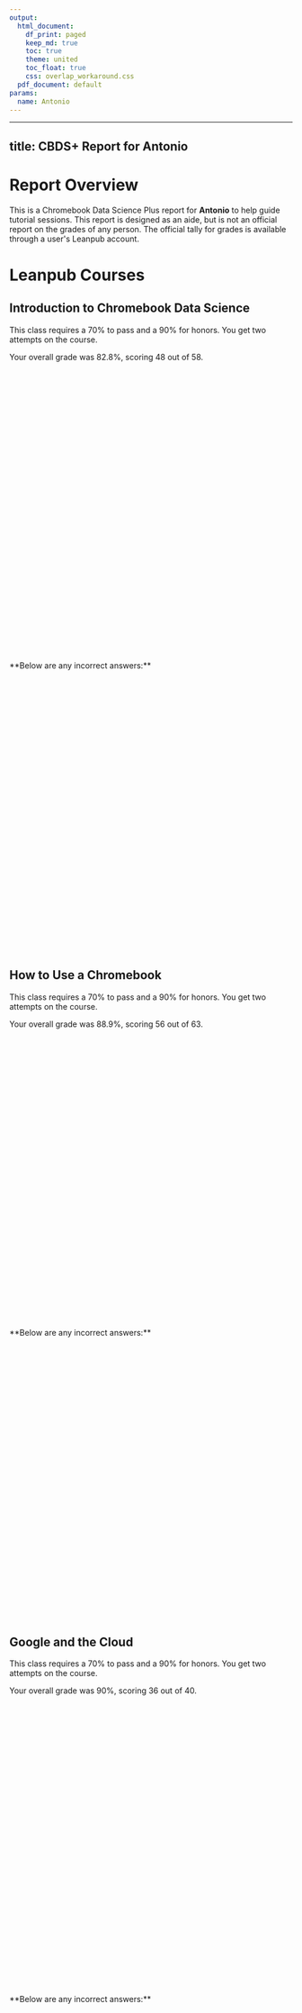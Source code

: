 ```yaml
---
output:
  html_document:
    df_print: paged
    keep_md: true
    toc: true
    theme: united
    toc_float: true
    css: overlap_workaround.css
  pdf_document: default
params:
  name: Antonio
---
```


---
title: CBDS+ Report for Antonio
---









# Report Overview

This is a Chromebook Data Science Plus report for __Antonio__ to help guide tutorial sessions. This report is designed as an aide, but is not an official report on the grades of any person. The official tally for grades is available through a user's Leanpub account.

# Leanpub Courses






## Introduction to Chromebook Data Science
This class requires a 70% to pass and a 90% for honors. You get two attempts on the course. 

Your overall grade was 82.8%, scoring 48 out of 58.
  <div id="htmlwidget-3c270cffb59ef5cd4e7d" style="width:960px;height:500px;" class="datatables html-widget"></div>
<script type="application/json" data-for="htmlwidget-3c270cffb59ef5cd4e7d">{"x":{"filter":"none","data":[["1","2","3","4","5","6","7","8","9","10"],["welcome","findinghelp","account_setup","google","other_accounts","googlesheets","rstudio","googledocs","slides","datacamp"],[77.8,33.3,83.3,100,91.7,80,75,66.7,100,100],[7,1,5,5,11,4,3,4,4,4],[9,3,6,5,12,5,4,6,4,4]],"container":"<table class=\"display\">\n  <thead>\n    <tr>\n      <th> <\/th>\n      <th>quiz_id<\/th>\n      <th>grade<\/th>\n      <th>points<\/th>\n      <th>avail<\/th>\n    <\/tr>\n  <\/thead>\n<\/table>","options":{"columnDefs":[{"className":"dt-right","targets":[2,3,4]},{"orderable":false,"targets":0}],"order":[],"autoWidth":false,"orderClasses":false}},"evals":[],"jsHooks":[]}</script>
<br/>
**Below are any incorrect answers:**

<div id="htmlwidget-2be59c3a9308e726327b" style="width:960px;height:500px;" class="datatables html-widget"></div>
<script type="application/json" data-for="htmlwidget-2be59c3a9308e726327b">{"x":{"filter":"none","data":[["1","2","3","4","5","6","7","8","9","10"],["Where will you be saving your code?","What information are we NOT collecting from Leanpub?","What is RStudio Cloud used for?","What are Google Docs NOT used for?","If you were looking to search on Google how to generate a plot using the R programming language, what would be the best thing to type into the search bar?","If you were looking to search on Google how to generate a plot using the R programming language, what would be the best thing to type into the search bar?","Which of the following is not a part of data science ?","Which of the following is not a part of data science ?","Why is account setup important?","What are Google Docs NOT used for?"],["GitHub","maximum price","Running code, doing data analysis, and generating plots.","Making slideshow presentations.","how to generate plot in R","how to generate plot in R","Building new databases.","Building new databases.","All of the above.","Making slideshow presentations."],["DataCamp","suggested price","None of the above.","Keeping notes about projects.","how to generate a plot using the R programming language","how to generate a figure or plot or data display using the R programming language","Communicating models and data.","Collecting and cleaning data.","Different accounts will be used throughout the course.","Sharing results with people you work with."]],"container":"<table class=\"display\">\n  <thead>\n    <tr>\n      <th> <\/th>\n      <th>question<\/th>\n      <th>correct_answer<\/th>\n      <th>given_answer<\/th>\n    <\/tr>\n  <\/thead>\n<\/table>","options":{"order":[],"autoWidth":false,"orderClasses":false,"columnDefs":[{"orderable":false,"targets":0}]}},"evals":[],"jsHooks":[]}</script>



## How to Use a Chromebook
This class requires a 70% to pass and a 90% for honors. You get two attempts on the course. 

Your overall grade was 88.9%, scoring 56 out of 63.
  <div id="htmlwidget-2c35039b6483e4378a20" style="width:960px;height:500px;" class="datatables html-widget"></div>
<script type="application/json" data-for="htmlwidget-2c35039b6483e4378a20">{"x":{"filter":"none","data":[["1","2","3","4","5","6","7","8","9","10","11","12","13"],["what_is_a_chromebook","chrome_browser","chromeos","android","chromebook_shortcuts","file_storage","working_offline","chromebook_security","printing","projecting","useful_apps","getting_help","updating"],[87.5,90,100,75,100,83.3,100,100,83.3,100,83.3,100,75],[7,9,3,3,3,5,3,3,5,5,5,2,3],[8,10,3,4,3,6,3,3,6,5,6,2,4]],"container":"<table class=\"display\">\n  <thead>\n    <tr>\n      <th> <\/th>\n      <th>quiz_id<\/th>\n      <th>grade<\/th>\n      <th>points<\/th>\n      <th>avail<\/th>\n    <\/tr>\n  <\/thead>\n<\/table>","options":{"columnDefs":[{"className":"dt-right","targets":[2,3,4]},{"orderable":false,"targets":0}],"order":[],"autoWidth":false,"orderClasses":false}},"evals":[],"jsHooks":[]}</script>
<br/>
**Below are any incorrect answers:**

<div id="htmlwidget-4196902595b1699587bd" style="width:960px;height:500px;" class="datatables html-widget"></div>
<script type="application/json" data-for="htmlwidget-4196902595b1699587bd">{"x":{"filter":"none","data":[["1","2","3","4","5","6","7"],["Why is the program called Chromebook Data Science?","Which of the following is the command to close a tab or window?","Is an Android App the same thing as a Chrome Web App?","When you run out of space on your Chromebook, what can you do to free up space?","When setting up a printer on a Chromebook which of the following is critically important?","TRUE/FALSE: Web apps cannot be accessed on your Internet Browser.","TRUE/FALSE: You will always have to manually update your Chromebook. Otherwise, it will not update."],["Because you could do the program on a Chromebook if you want","&lt;code&gt;Ctrl+w&lt;/code&gt;","No, Chrome Web Apps run in the Chrome Web Browser","Delete files from ‘Downloads’ folder.","To make sure you have picked the right printer name","FALSE","FALSE"],["No answer chosen","&lt;code&gt;Ctrl+d&lt;/code&gt;","Yes, they look the same on your Shelf","Move files from Google Drive to Downloads.","To make sure the printer is offline","TRUE","TRUE"]],"container":"<table class=\"display\">\n  <thead>\n    <tr>\n      <th> <\/th>\n      <th>question<\/th>\n      <th>correct_answer<\/th>\n      <th>given_answer<\/th>\n    <\/tr>\n  <\/thead>\n<\/table>","options":{"order":[],"autoWidth":false,"orderClasses":false,"columnDefs":[{"orderable":false,"targets":0}]}},"evals":[],"jsHooks":[]}</script>



## Google and the Cloud
This class requires a 70% to pass and a 90% for honors. You get two attempts on the course. 

Your overall grade was 90%, scoring 36 out of 40.
  <div id="htmlwidget-883f143e6556bf5940e1" style="width:960px;height:500px;" class="datatables html-widget"></div>
<script type="application/json" data-for="htmlwidget-883f143e6556bf5940e1">{"x":{"filter":"none","data":[["1","2","3","4","5","6","7","8","9"],["cloud","gmail","calendar","drive","docs","sheets","slides","hangouts","slack"],[100,100,100,83.3,100,83.3,100,75,83.3],[1,4,4,5,4,5,5,3,5],[1,4,4,6,4,6,5,4,6]],"container":"<table class=\"display\">\n  <thead>\n    <tr>\n      <th> <\/th>\n      <th>quiz_id<\/th>\n      <th>grade<\/th>\n      <th>points<\/th>\n      <th>avail<\/th>\n    <\/tr>\n  <\/thead>\n<\/table>","options":{"columnDefs":[{"className":"dt-right","targets":[2,3,4]},{"orderable":false,"targets":0}],"order":[],"autoWidth":false,"orderClasses":false}},"evals":[],"jsHooks":[]}</script>
<br/>
**Below are any incorrect answers:**

<div id="htmlwidget-c17a4ed62efbca3e51cd" style="width:960px;height:500px;" class="datatables html-widget"></div>
<script type="application/json" data-for="htmlwidget-c17a4ed62efbca3e51cd">{"x":{"filter":"none","data":[["1","2","3","4"],["Which of the following statements is FALSE?","If you have put text-wrapping on a column and then attempted to auto-adjust the width of the column, what happens?","What is the maximum number of people you can video chat with in Google Hangouts?","How can you join a pre-existing Slack workspace"],["Files can’t be accessed offline","Text-wrapping remains on and column is not auto-adjusted","25","using your work e-mail address; via invitation by e-mail from the workspace"],["Once files that exist in the trash folder are deleted, they can no longer be recovered.","Nothing","Unlimited","By just using the URL and joining directly"]],"container":"<table class=\"display\">\n  <thead>\n    <tr>\n      <th> <\/th>\n      <th>question<\/th>\n      <th>correct_answer<\/th>\n      <th>given_answer<\/th>\n    <\/tr>\n  <\/thead>\n<\/table>","options":{"order":[],"autoWidth":false,"orderClasses":false,"columnDefs":[{"orderable":false,"targets":0}]}},"evals":[],"jsHooks":[]}</script>



## Oraganizing Data Science Projects
This class requires a 70% to pass and a 90% for honors. You get two attempts on the course. 

Your overall grade was 53.2%, scoring 41 out of 77.
  <div id="htmlwidget-ce6d4a6d308cb01d1ae2" style="width:960px;height:500px;" class="datatables html-widget"></div>
<script type="application/json" data-for="htmlwidget-ce6d4a6d308cb01d1ae2">{"x":{"filter":"none","data":[["1","2","3","4","5","6","7","8","9","10"],["motivation","rstudio","organizing_projects","file_naming","studiomd","markdown","nav_terminal","nav_R","paths_in_code","how_to_work"],[55.6,83.3,100,70,100,100,29.2,33.3,44.4,100],[5,5,3,7,2,2,7,3,4,3],[9,6,3,10,2,2,24,9,9,3]],"container":"<table class=\"display\">\n  <thead>\n    <tr>\n      <th> <\/th>\n      <th>quiz_id<\/th>\n      <th>grade<\/th>\n      <th>points<\/th>\n      <th>avail<\/th>\n    <\/tr>\n  <\/thead>\n<\/table>","options":{"columnDefs":[{"className":"dt-right","targets":[2,3,4]},{"orderable":false,"targets":0}],"order":[],"autoWidth":false,"orderClasses":false}},"evals":[],"jsHooks":[]}</script>
<br/>
**Below are any incorrect answers:**

<div id="htmlwidget-f262b049884b9ba9537b" style="width:960px;height:500px;" class="datatables html-widget"></div>
<script type="application/json" data-for="htmlwidget-f262b049884b9ba9537b">{"x":{"filter":"none","data":[["1","2","3","4","5","6","7","8","9","10","11","12","13","14","15","16","17","18","19","20","21","22","23","24","25","26","27","28","29","30","31","32","33","34","35","36"],["What is the reason file organization caused a problem in the Duke scandal?","What is a “Space” in the Rstudio program?","Which one of the following file names does NOT follow best file naming practices?","Which one of the following file names follows best file naming practices?","Which one of the following file names follows best file naming practices?","Refer to the above diagram of a file system for this question. The current working directory is the final_code directory. Which of the following is a correct relative path to the explanatory directory?","Refer to the above diagram of a file system for this question. The current working directory is the final_code directory. Which of the following is a correct absolute path to the explanatory directory?","In my current working directory, I have two folders called explanatory and exploratory. I want to change my working directory to the exploratory folder. What is the earliest point in the typing of my command where I can hit the tab key to automatically complete the file name?","Which of the following commands displays only the files in the current working directory that have a .txt extension?","Refer to the above diagram of a file system for this question. The current working directory is the raw_data directory. Which of the following commands will copy a file called data.txt in the tidy_data directory to the current working directory?","Refer to the above diagram of a file system for this question. The current working directory is the raw_data directory. Which of the following commands will delete the writing directory?","Refer to the above diagram of a file system for this question. The current working directory is the raw_code directory. This directory contains 4 files: tidy1.R, tidy2.R, trim1.R, trim2.R. Which of the following commands will move only the tidy1.R and tidy2.R files out of this directory and into the final_code directory?","In my current working directory, I have two folders called explanatory and exploratory. I want to change my working directory to the exploratory folder. What is the earliest point in the typing of my command where I can hit the tab key to automatically complete the file name?","Which of the following commands displays only the files in the current working directory that have a .txt extension?","Which of the following R function and Terminal command pairs perform the same function?","Which of the following functions displays TRUE or FALSE after completion?","Which of the following R function and Terminal command pairs perform the same function?","“/cloud/project/data/tidy_data”” is an example of a(n):","How would you use the here() function to specify the path to a script called “script.R” in the final_code folder that is itself in a folder called code?","What is the reason file organization caused a problem in the Duke scandal?","What of the following is not a step in Karl Broman’s suggestions for project organization?","Which of the following is NOT a target audience of a data science project?","Refer to the above diagram of a file system for this question. The current working directory is the final_code directory. Which of the following is a correct relative path to the explanatory directory?","Refer to the above diagram of a file system for this question. The current working directory is the final_code directory. Which of the following is a correct absolute path to the explanatory directory?","How can you determine the current working directory in the Terminal in RStudio?","In my current working directory, I have two folders called explanatory and exploratory. I want to change my working directory to the exploratory folder. What is the earliest point in the typing of my command where I can hit the tab key to automatically complete the file name?","Which of the following commands displays only the files in the current working directory that have a .txt extension?","Refer to the above diagram of a file system for this question. The current working directory is the raw_data directory. Which of the following commands will copy a file called data.txt in the tidy_data directory to the current working directory?","Refer to the above diagram of a file system for this question. The current working directory is the raw_data directory. Which of the following commands will delete the writing directory?","Refer to the above diagram of a file system for this question. The current working directory is the raw_code directory. This directory contains 4 files: tidy1.R, tidy2.R, trim1.R, trim2.R. Which of the following commands will move only the tidy1.R and tidy2.R files out of this directory and into the final_code directory?","Which of the following functions displays TRUE or FALSE after completion?","Which of the following R function and Terminal command pairs perform the same function?","Refer to the file system diagram below. The current working directory is code. Which of the following Terminal commands and/or R functions will move the tidy_data1.R file in the raw_code directory to the final_code directory?\n\n\n\n  \n  Example file system","“/cloud/project/data/tidy_data” is an example of a(n):","How would you use the here() function to specify the path to a script called “script.R” in the final_code folder that is itself in a folder called code?","Assuming your current working directory is “/cloud/project”, which of the following is an example of a relative path directing you to the folder “data/tidy_data”?"],["It took a long time to discover the problems in the data analysis","A place to store multiple projects","06-23-2015_baltimore_school_001.txt","fig_007_analysis_subway_delays.png","fig_007_analysis_subway_delays.png","&lt;code&gt;../../figures/explanatory&lt;/code&gt;; &lt;code&gt;../../../project/figures/explanatory&lt;/code&gt;","&lt;code&gt;/cloud/project/figures/explanatory/&lt;/code&gt;","&lt;code&gt;cd explo&lt;/code&gt;, then hit tab key","&lt;code&gt;ls *.txt&lt;/code&gt;; &lt;code&gt;ls -lh *.txt&lt;/code&gt;","&lt;code&gt;cp ../tidy_data/data.txt .&lt;/code&gt;","&lt;code&gt;rm -r ../../products/writing&lt;/code&gt;","&lt;code&gt;mv tidy1.R tidy2.R ../final_code/&lt;/code&gt;; &lt;code&gt;mv tidy*.R ../final_code/&lt;/code&gt;; &lt;code&gt;mv tidy* ../final_code/&lt;/code&gt;; &lt;code&gt;mv tid* ../final_code/&lt;/code&gt;; &lt;code&gt;mv ti* ../final_code/&lt;/code&gt;","&lt;code&gt;cd explo&lt;/code&gt;, then hit tab key","&lt;code&gt;ls *.txt&lt;/code&gt;; &lt;code&gt;ls -lh *.txt&lt;/code&gt;","&lt;code&gt;getwd()&lt;/code&gt; and &lt;code&gt;pwd&lt;/code&gt;; &lt;code&gt;setwd()&lt;/code&gt; and &lt;code&gt;cd&lt;/code&gt;; &lt;code&gt;list.files()&lt;/code&gt; and &lt;code&gt;ls&lt;/code&gt;; &lt;code&gt;file.create()&lt;/code&gt; and &lt;code&gt;touch&lt;/code&gt;; &lt;code&gt;file.rename()&lt;/code&gt; and &lt;code&gt;mv&lt;/code&gt;; &lt;code&gt;file.copy()&lt;/code&gt; and &lt;code&gt;cp&lt;/code&gt;; &lt;code&gt;file.remove()&lt;/code&gt; and &lt;code&gt;rm&lt;/code&gt;","&lt;code&gt;file.create()&lt;/code&gt;; &lt;code&gt;file.rename()&lt;/code&gt;; &lt;code&gt;file.copy()&lt;/code&gt;; &lt;code&gt;file.remove()&lt;/code&gt;; &lt;code&gt;file.exists()&lt;/code&gt;","&lt;code&gt;getwd()&lt;/code&gt; and &lt;code&gt;pwd&lt;/code&gt;; &lt;code&gt;setwd()&lt;/code&gt; and &lt;code&gt;cd&lt;/code&gt;; &lt;code&gt;list.files()&lt;/code&gt; and &lt;code&gt;ls&lt;/code&gt;; &lt;code&gt;file.create()&lt;/code&gt; and &lt;code&gt;touch&lt;/code&gt;; &lt;code&gt;file.rename()&lt;/code&gt; and &lt;code&gt;mv&lt;/code&gt;; &lt;code&gt;file.copy()&lt;/code&gt; and &lt;code&gt;cp&lt;/code&gt;; &lt;code&gt;file.remove()&lt;/code&gt; and &lt;code&gt;rm&lt;/code&gt;","absolute path that directs you to the folder tidy_data","here(“code”, “final_code”, “script.R”)","It took a long time to discover the problems in the data analysis","Create a set of folders at the beginning of every project","You right now","&lt;code&gt;../../figures/explanatory&lt;/code&gt;; &lt;code&gt;../../../project/figures/explanatory&lt;/code&gt;","&lt;code&gt;/cloud/project/figures/explanatory/&lt;/code&gt;","Look at the path displayed before the dollar sign at the prompt; &lt;code&gt;pwd&lt;/code&gt;","&lt;code&gt;cd explo&lt;/code&gt;, then hit tab key","&lt;code&gt;ls *.txt&lt;/code&gt;; &lt;code&gt;ls -lh *.txt&lt;/code&gt;","&lt;code&gt;cp ../tidy_data/data.txt .&lt;/code&gt;","&lt;code&gt;rm -r ../../products/writing&lt;/code&gt;","&lt;code&gt;mv tidy1.R tidy2.R ../final_code/&lt;/code&gt;; &lt;code&gt;mv tidy*.R ../final_code/&lt;/code&gt;; &lt;code&gt;mv tidy* ../final_code/&lt;/code&gt;; &lt;code&gt;mv tid* ../final_code/&lt;/code&gt;; &lt;code&gt;mv ti* ../final_code/&lt;/code&gt;","&lt;code&gt;file.create()&lt;/code&gt;; &lt;code&gt;file.rename()&lt;/code&gt;; &lt;code&gt;file.copy()&lt;/code&gt;; &lt;code&gt;file.remove()&lt;/code&gt;; &lt;code&gt;file.exists()&lt;/code&gt;","&lt;code&gt;getwd()&lt;/code&gt; and &lt;code&gt;pwd&lt;/code&gt;; &lt;code&gt;setwd()&lt;/code&gt; and &lt;code&gt;cd&lt;/code&gt;; &lt;code&gt;list.files()&lt;/code&gt; and &lt;code&gt;ls&lt;/code&gt;; &lt;code&gt;file.create()&lt;/code&gt; and &lt;code&gt;touch&lt;/code&gt;; &lt;code&gt;file.rename()&lt;/code&gt; and &lt;code&gt;mv&lt;/code&gt;; &lt;code&gt;file.copy()&lt;/code&gt; and &lt;code&gt;cp&lt;/code&gt;; &lt;code&gt;file.remove()&lt;/code&gt; and &lt;code&gt;rm&lt;/code&gt;","&lt;code&gt;mv raw_code/tidy_data1.R final_code/&lt;/code&gt;; &lt;code&gt;mv ../code/raw_code/tidy_data1.R ../code/final_code/&lt;/code&gt;; &lt;code&gt;file.rename(\"raw_code/tidy_data1.R\", \"final_code/tidy_data1.R\")&lt;/code&gt;; &lt;code&gt;file.rename(\"../code/raw_code/tidy_data1.R\", \"../code/final_code/tidy_data1.R\")&lt;/code&gt;","absolute path that directs you to the folder tidy_data","here(“code”, “final_code”, “script.R”)","data/tidy_data"],["The disorganized files led to people using the wrong data","A place to store plots","2015_baltimore_school_001.txt","fig_analysis_subway_delays_007.png","FIG_007_Analysis_Subway_Delays.png","&lt;code&gt;cloud/project/figures/explanatory/&lt;/code&gt;","&lt;code&gt;/figures/explanatory&lt;/code&gt;","&lt;code&gt;cd expl&lt;/code&gt;, then hit tab key","&lt;code&gt;ls .txt&lt;/code&gt;","&lt;code&gt;cp ../tidy_data/data.txt&lt;/code&gt;","&lt;code&gt;rm ../../products/writing&lt;/code&gt;","&lt;code&gt;cp tidy1.R tidy2.R ../final_code/&lt;/code&gt;","&lt;code&gt;cd e&lt;/code&gt;, then hit tab key","&lt;code&gt;ls -lh .txt&lt;/code&gt;","&lt;code&gt;setwd()&lt;/code&gt; and &lt;code&gt;pwd&lt;/code&gt;","&lt;code&gt;list.files()&lt;/code&gt;","&lt;code&gt;file.copy()&lt;/code&gt; and &lt;code&gt;mv&lt;/code&gt;","relative path that directs you to the folder raw_data","here(“code”, “final_code”)","No answer chosen","No answer chosen","No answer chosen","No answer chosen","No answer chosen","No answer chosen","No answer chosen","No answer chosen","No answer chosen","No answer chosen","No answer chosen","No answer chosen","No answer chosen","No answer chosen","No answer chosen","No answer chosen","No answer chosen"]],"container":"<table class=\"display\">\n  <thead>\n    <tr>\n      <th> <\/th>\n      <th>question<\/th>\n      <th>correct_answer<\/th>\n      <th>given_answer<\/th>\n    <\/tr>\n  <\/thead>\n<\/table>","options":{"order":[],"autoWidth":false,"orderClasses":false,"columnDefs":[{"orderable":false,"targets":0}]}},"evals":[],"jsHooks":[]}</script>



## Version Control
This class requires a 70% to pass and a 90% for honors. You get two attempts on the course. 

Your overall grade was 85.7%, scoring 36 out of 42.
  <div id="htmlwidget-60288953173a8b043944" style="width:960px;height:500px;" class="datatables html-widget"></div>
<script type="application/json" data-for="htmlwidget-60288953173a8b043944">{"x":{"filter":"none","data":[["1","2","3","4","5","6","7","8","9"],["versioncontrol","github","creating_repos","cloning_repos","push_pull","issues","git_projects","pull_requests","git_help"],[80,75,87.5,100,100,75,50,100,100],[8,3,7,2,4,3,1,4,4],[10,4,8,2,4,4,2,4,4]],"container":"<table class=\"display\">\n  <thead>\n    <tr>\n      <th> <\/th>\n      <th>quiz_id<\/th>\n      <th>grade<\/th>\n      <th>points<\/th>\n      <th>avail<\/th>\n    <\/tr>\n  <\/thead>\n<\/table>","options":{"columnDefs":[{"className":"dt-right","targets":[2,3,4]},{"orderable":false,"targets":0}],"order":[],"autoWidth":false,"orderClasses":false}},"evals":[],"jsHooks":[]}</script>
<br/>
**Below are any incorrect answers:**

<div id="htmlwidget-24a83cec6e29d8d6b9e7" style="width:960px;height:500px;" class="datatables html-widget"></div>
<script type="application/json" data-for="htmlwidget-24a83cec6e29d8d6b9e7">{"x":{"filter":"none","data":[["1","2","3","4","5"],["Fill in the blanks: I’m done editing a file, I need to ____ those changes then  ____ them, and  ____ it to the  ____?","On each repository page, in the top right hand corner there are three options. They are:","In which of the following instances would you create a public repository?","Which of the following can NOT be done with Github Issues?","Which of the following can NOT be done with Github Issues?"],["stage, commit, push, repository","Watch, star, fork","To share your work with others","Auto-resolving issues in your code","Created a new repository with the correct structure for a data science project"],["commit, merge, push, repository","Commit, contributors, issues","To use version control on the analysis of private data","Assigning a taks to a person in a project","Completed a data science project"]],"container":"<table class=\"display\">\n  <thead>\n    <tr>\n      <th> <\/th>\n      <th>question<\/th>\n      <th>correct_answer<\/th>\n      <th>given_answer<\/th>\n    <\/tr>\n  <\/thead>\n<\/table>","options":{"order":[],"autoWidth":false,"orderClasses":false,"columnDefs":[{"orderable":false,"targets":0}]}},"evals":[],"jsHooks":[]}</script>



## Introduction to R
This class requires a 70% to pass and a 90% for honors. You get two attempts on the course. 

Your overall grade was 71.2%, scoring 74 out of 104.
  <div id="htmlwidget-6a59c1758c4f73c1c52d" style="width:960px;height:500px;" class="datatables html-widget"></div>
<script type="application/json" data-for="htmlwidget-6a59c1758c4f73c1c52d">{"x":{"filter":"none","data":[["1","2","3","4","5","6","7","8","9","10","11","12"],["what_is_R","rstudio_cloud_tour","intro_to_packages","objects","basic_commands","lists","logicals","functions","Rmd","help_in_R","R_to_GitHub","website"],[100,100,50,56.2,64.3,60,68.8,91.7,70,100,100,75],[3,5,4,9,9,6,11,11,7,4,2,3],[3,5,8,16,14,10,16,12,10,4,2,4]],"container":"<table class=\"display\">\n  <thead>\n    <tr>\n      <th> <\/th>\n      <th>quiz_id<\/th>\n      <th>grade<\/th>\n      <th>points<\/th>\n      <th>avail<\/th>\n    <\/tr>\n  <\/thead>\n<\/table>","options":{"columnDefs":[{"className":"dt-right","targets":[2,3,4]},{"orderable":false,"targets":0}],"order":[],"autoWidth":false,"orderClasses":false}},"evals":[],"jsHooks":[]}</script>
<br/>
**Below are any incorrect answers:**

<div id="htmlwidget-1acc7a7bb2414bd2fa10" style="width:960px;height:500px;" class="datatables html-widget"></div>
<script type="application/json" data-for="htmlwidget-1acc7a7bb2414bd2fa10">{"x":{"filter":"none","data":[["1","2","3","4","5","6","7","8","9","10","11","12","13","14","15","16","17","18","19","20","21"],["How would you install the package ggplot2?","Using the help files, what is NOT a function included in the devtools package?","To use the functionality within a package, what do you run?","Suppose I enter the following code in R: x &lt;- 2. What is the class of the x object?","What will be the ordering of the levels when the following character object is made into a factor object with as.factor?\n\n\n\n  \n  1 char_vec &lt;- c(\"medium\", \"medium\", \"high\", \"low\", \"low\")","What command can be used to create a logical object y containing two TRUE values?","In the following data frame, what class could be represented by the Species column?\n\n\n\n  \n  1  Sepal.Length Sepal.Width Petal.Length Petal.Width Species\n2           5.1         3.5          1.4         0.2  setosa\n3           4.9         3.0          1.4         0.2  setosa\n4           4.7         3.2          1.3         0.2  setosa\n5           4.6         3.1          1.5         0.2  setosa\n6           5.0         3.6          1.4         0.2  setosa\n7           5.4         3.9          1.7         0.4  setosa","What will be the ordering of the levels when the following character object is made into a factor object with as.factor?\n\n\n\n  \n  1 char_vec &lt;- c(\"medium\", \"medium\", \"high\", \"low\", \"low\")","Within R, you have access to an object called airquality that contains data on New York air quality. You can work with it in the same way that we have worked with the mtcars and iris objects in this lesson. What is the value in the “Ozone” column in the third to last row?","How many months of the year are represented in this airquality dataset?","What is the median temperature (Temp column) in this airquality dataset?","What fraction of the irises have sepal or petal length greater than 5?","Which of the commands below will give the same result as (iris$Sepal.Length == 5.0) | (iris$Sepal.Length == 5.1)?\n        \n      \n\n\n\n  Note: The identical() command, which has not been discussed yet, may help you answer this question. Feel free to look at the documentation for this function by typing ?identical into the console or by Googling how to use this function if you’re struggling.","I create a list object li with li &lt;- list(a = 1:3, c(\"aa\", \"cc\", \"dd\")). How can I extract the second element of the list so that the resulting object is a list?","The following snapshot of the iris data frame shows the first six rows of the 5 column data frame. How can I extract the Petal.Length column as a simple vector (as opposed to a single column data frame)?\n\n\n\n  \n  iris dataframe snapshot","Which of the following statements is TRUE?","Given the function below, what is the output of the command simple_calc(2,5)?\n\n\n\n  \n  1 simple_calc &lt;- function(x, y)","How would you strike through some text?","Click on this link to open the “R Markdown Cheatsheet”, take a look at the “Dynamic Documents” section. Which type of file is NOT a possible output from an R Markdown document?","How would you strike through some text?","After you made edits to index.Rmd, what were the steps required to see the changes on your website?"],["install.packages(“ggplot2”)","aes()","functions","numeric","high, low, medium","&lt;code&gt;y = c(TRUE, TRUE)&lt;/code&gt;; &lt;code&gt;y &amp;lt;- c(TRUE, TRUE)&lt;/code&gt;","factor; character","high, low, medium","14","5","79","78.7%","&lt;code&gt;(iris$Sepal.Length &amp;gt;= 5.0) &amp;amp; (iris$Sepal.Length &amp;lt;= 5.1)&lt;/code&gt;","li[2]","iris[[\"Petal.Length\"]]; iris$Petal.Length","The number of slots in a list is specified in the &lt;code&gt;list&lt;/code&gt; function by the number of elements included and separated by commas; The length of each element in a data frame must be the same across all elements in the data frame.","49","&lt;code&gt;~~strikethrough~~&lt;/code&gt;","txt","&lt;code&gt;~~strikethrough~~&lt;/code&gt;","Knit -&amp;gt; add -&amp;gt; commit -&amp;gt; push"],["install.package(“ggplot2”)","install_github()","version control","data frame","medium, low, high","&lt;code&gt;y = c(\"TRUE\", \"TRUE\")&lt;/code&gt;","data frame","medium, high, low","20","12","85","12.2%","&lt;code&gt;!(iris$Sepal.Length %in% c(5,5.1))&lt;/code&gt;","li[[\"aa\"]]","iris[\"Petal.Length\"]","For a list, each list element must contain the same type of object as the other elements in the list","1","None of the above","RTF","&lt;code&gt;--strikethrough--&lt;/code&gt;","pull -&amp;gt; commit -&amp;gt; push"]],"container":"<table class=\"display\">\n  <thead>\n    <tr>\n      <th> <\/th>\n      <th>question<\/th>\n      <th>correct_answer<\/th>\n      <th>given_answer<\/th>\n    <\/tr>\n  <\/thead>\n<\/table>","options":{"order":[],"autoWidth":false,"orderClasses":false,"columnDefs":[{"orderable":false,"targets":0}]}},"evals":[],"jsHooks":[]}</script>



## Data Tidying
This class requires a 70% to pass and a 90% for honors. You get two attempts on the course. 

Your overall grade was 71.4%, scoring 20 out of 28.
  <div id="htmlwidget-f0eb5b47b480a04699b8" style="width:960px;height:500px;" class="datatables html-widget"></div>
<script type="application/json" data-for="htmlwidget-f0eb5b47b480a04699b8">{"x":{"filter":"none","data":[["1","2","3","4","5"],["data","tidydata","data_in_R","untidydata","reshapingdata"],[33.3,50,90,100,83.3],[2,2,9,2,5],[6,4,10,2,6]],"container":"<table class=\"display\">\n  <thead>\n    <tr>\n      <th> <\/th>\n      <th>quiz_id<\/th>\n      <th>grade<\/th>\n      <th>points<\/th>\n      <th>avail<\/th>\n    <\/tr>\n  <\/thead>\n<\/table>","options":{"columnDefs":[{"className":"dt-right","targets":[2,3,4]},{"orderable":false,"targets":0}],"order":[],"autoWidth":false,"orderClasses":false}},"evals":[],"jsHooks":[]}</script>
<br/>
**Below are any incorrect answers:**

<div id="htmlwidget-7db89adfecaa26dec9a5" style="width:960px;height:500px;" class="datatables html-widget"></div>
<script type="application/json" data-for="htmlwidget-7db89adfecaa26dec9a5">{"x":{"filter":"none","data":[["1","2","3","4","5","6","7","8"],["Which of these is NOT qualitative data?","Which of these is NOT quantitative data?","Which of these is NOT qualitative data?","Which of these is NOT quantitative data?","Which of the following is an R data format type?","Which is the best filename?","Which of these is NOT a feature of tidy data?","A dataset where each person’s data is in a row and all their medically-relevant measurements (i.e. height, weight, blood_pressure, etc.) are recorded in separate columns is an example of what data format?"],["square footage of a house; heights of students in a class; number of members in a family","color of houses on a block; types of flowers in a garden","square footage of a house; heights of students in a class; number of members in a family","color of houses on a block; types of flowers in a garden","rda; Rda; r; R","baseball_analysis_v1.txt","empty cells","wide"],["colors of shirts you wear each day","individual’s weights","colors of shirts you wear each day","number of daily visitors to a museum","txt","baseball_analysis.txt","rectangular","long"]],"container":"<table class=\"display\">\n  <thead>\n    <tr>\n      <th> <\/th>\n      <th>question<\/th>\n      <th>correct_answer<\/th>\n      <th>given_answer<\/th>\n    <\/tr>\n  <\/thead>\n<\/table>","options":{"order":[],"autoWidth":false,"orderClasses":false,"columnDefs":[{"orderable":false,"targets":0}]}},"evals":[],"jsHooks":[]}</script>


# DataCamp Modules



<div id="htmlwidget-90d9e716ec63e497d15a" style="width:960px;height:500px;" class="datatables html-widget"></div>
<script type="application/json" data-for="htmlwidget-90d9e716ec63e497d15a">{"x":{"filter":"none","data":[["1","2","3","4","5","6","7"],["Introduction to R","Writing Functions in R","Intermediate R","Reporting with R Markdown","Data Manipulation in R with dplyr","Cleaning Data in R","String Manipulation in R with stringr"],["05/02/2018","06/13/2018","06/15/2018","06/15/2018","07/03/2018","07/07/2018","07/08/2018"],["05/10/2018",null,null,null,null,null,null],["05/10/2018","06/14/2018","06/15/2018","06/26/2018","07/08/2018","07/07/2018","07/08/2018"],[62,11,1,19,5,25,2],[1,0.13,0.01,0.61,0.12,0.42,0.03]],"container":"<table class=\"display\">\n  <thead>\n    <tr>\n      <th> <\/th>\n      <th>course_name<\/th>\n      <th>started_course<\/th>\n      <th>finished_course<\/th>\n      <th>last_visted_course<\/th>\n      <th>completed_course_exercises<\/th>\n      <th>course_completion_rate<\/th>\n    <\/tr>\n  <\/thead>\n<\/table>","options":{"columnDefs":[{"className":"dt-right","targets":[5,6]},{"orderable":false,"targets":0}],"order":[],"autoWidth":false,"orderClasses":false}},"evals":[],"jsHooks":[]}</script>
